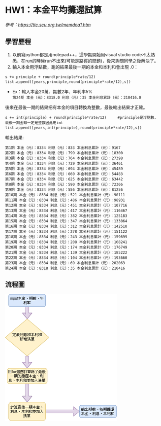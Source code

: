 # HW1：本金平均攤還試算

*參考：https://ttc.scu.org.tw/memdca1.htm*  

## 學習歷程

1. 以前寫python都是用notepad++，這學期開始用visual studio code不太熟悉，在run的時候run不出來(可能是路徑的問題)，後來詢問同學之後解決了。  
2. 輸入本金用浮點數，跑的結果最後一期的本金和本利和會出現 .0：  
```
s += principle + round(principle*rate/12)
list.append([years,principle,round(principle*rate/12),s]) 
```
* Ex：輸入本金20萬、期數2年、年利率5%   
  `第24期 本金（元）：8318.0 利息（元）：35 本金利息累計（元）：210416.0`

後來在最後一期的結果把有本金的項目轉換為整數，最後輸出結果才正確。  
```
s += int(principle) + round(principle*rate/12)     #principle是浮點數，最後一期金額一定是整數因此用int
list.append([years,int(principle),round(principle*rate/12),s])
```
輸出結果:
```
第1期 本金（元）：8334 利息（元）：833 本金利息累計（元）：9167
第2期 本金（元）：8334 利息（元）：799 本金利息累計（元）：18300
第3期 本金（元）：8334 利息（元）：764 本金利息累計（元）：27398
第4期 本金（元）：8334 利息（元）：729 本金利息累計（元）：36461
第5期 本金（元）：8334 利息（元）：694 本金利息累計（元）：45489
第6期 本金（元）：8334 利息（元）：660 本金利息累計（元）：54483
第7期 本金（元）：8334 利息（元）：625 本金利息累計（元）：63442
第8期 本金（元）：8334 利息（元）：590 本金利息累計（元）：72366
第9期 本金（元）：8334 利息（元）：556 本金利息累計（元）：81256
第10期 本金（元）：8334 利息（元）：521 本金利息累計（元）：90111
第11期 本金（元）：8334 利息（元）：486 本金利息累計（元）：98931
第12期 本金（元）：8334 利息（元）：451 本金利息累計（元）：107716
第13期 本金（元）：8334 利息（元）：417 本金利息累計（元）：116467
第14期 本金（元）：8334 利息（元）：382 本金利息累計（元）：125183
第15期 本金（元）：8334 利息（元）：347 本金利息累計（元）：133864
第16期 本金（元）：8334 利息（元）：312 本金利息累計（元）：142510
第17期 本金（元）：8334 利息（元）：278 本金利息累計（元）：151122
第18期 本金（元）：8334 利息（元）：243 本金利息累計（元）：159699
第19期 本金（元）：8334 利息（元）：208 本金利息累計（元）：168241
第20期 本金（元）：8334 利息（元）：174 本金利息累計（元）：176749
第21期 本金（元）：8334 利息（元）：139 本金利息累計（元）：185222
第22期 本金（元）：8334 利息（元）：104 本金利息累計（元）：193660
第23期 本金（元）：8334 利息（元）：69 本金利息累計（元）：202063
第24期 本金（元）：8318 利息（元）：35 本金利息累計（元）：210416
```

## 流程圖
![流程圖](https://github.com/a1999r71732/Financial_Engineering/blob/master/HW1/hw1%E6%B5%81%E7%A8%8B%E5%9C%96.png)

